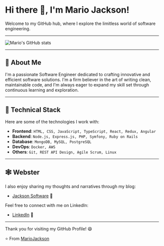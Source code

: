 # Hi there 👋, I'm Mario Jackson!

Welcome to my GitHub hub, where I explore the limitless world of software engineering.

---

![Mario's GitHub stats](https://github-readme-stats-henna-rho-40.vercel.app/api?username=mariojackson&show_icons=true&theme=nord&hide_border=true&bg_color=0D1117&title_color=58A6FF&text_color=c9d1d9&icon_color=8B949E)

---

## 🚀 About Me

I'm a passionate Software Engineer dedicated to crafting innovative and efficient software solutions. I'm a firm believer in the art of writing clean, maintainable code, and I'm always eager to expand my skill set through continuous learning and exploration.

---

## 💼 Technical Stack

Here are some of the technologies I work with:

* **Frontend**: `HTML, CSS, JavaScript, TypeScript, React, Redux, Angular`
* **Backend**: `Node.js, Express.js, PHP, Symfony, Ruby on Rails`
* **Database**: `MongoDB, MySQL, PostgreSQL`
* **DevOps**: `Docker, AWS`
* **Others**: `Git, REST API Design, Agile Scrum, Linux`

---

## 🕸 Webster

I also enjoy sharing my thoughts and narratives through my blog:

* [Jackson Software](https://jackson.software) 📝

Feel free to connect with me on LinkedIn:

* [LinkedIn](https://www.linkedin.com/in/mario-jackson-software-engineer) 💼

---

Thank you for visiting my GitHub Profile! 😄

⭐️ From [MarioJackson](https://github.com/mariojackson)
